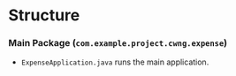 # Structure

### Main Package (`com.example.project.cwng.expense`)

- `ExpenseApplication.java` runs the main application.

### 